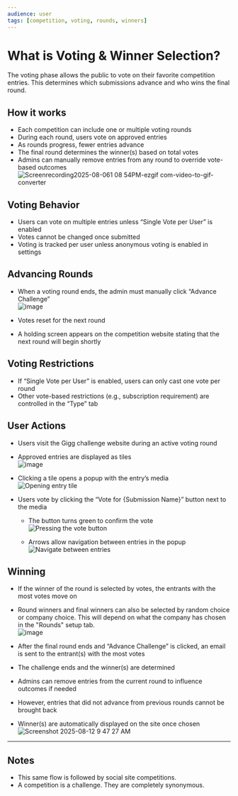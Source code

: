```yaml
---
audience: user
tags: [competition, voting, rounds, winners]
---
```


# What is Voting & Winner Selection?

The voting phase allows the public to vote on their favorite competition entries. This determines which submissions advance and who wins the final round.

## How it works

- Each competition can include one or multiple voting rounds
- During each round, users vote on approved entries
- As rounds progress, fewer entries advance
- The final round determines the winner(s) based on total votes
- Admins can manually remove entries from any round to override vote-based outcomes  
  ![Screenrecording2025-08-061 08 54PM-ezgif com-video-to-gif-converter](https://github.com/user-attachments/assets/3720b61b-bc9b-4bd3-8901-e3e591606c85)

## Voting Behavior

- Users can vote on multiple entries unless “Single Vote per User” is enabled
- Votes cannot be changed once submitted
- Voting is tracked per user unless anonymous voting is enabled in settings

## Advancing Rounds

- When a voting round ends, the admin must manually click “Advance Challenge”  
  ![image](https://github.com/user-attachments/assets/c6c5db1e-11d8-4c66-b4c4-48a63238cc5e)

- Votes reset for the next round
- A holding screen appears on the competition website stating that the next round will begin shortly

## Voting Restrictions

- If “Single Vote per User” is enabled, users can only cast one vote per round
- Other vote-based restrictions (e.g., subscription requirement) are controlled in the “Type” tab

## User Actions

- Users visit the Gigg challenge website during an active voting round
- Approved entries are displayed as tiles  
  ![image](https://github.com/user-attachments/assets/d61cb5dc-2b04-49d8-9d38-25db7450d91f)

- Clicking a tile opens a popup with the entry’s media  
  ![Opening entry tile](https://github.com/user-attachments/assets/06e016f9-30f5-42f6-be03-ec0c21620962)

- Users vote by clicking the “Vote for {Submission Name}” button next to the media
  - The button turns green to confirm the vote  
    ![Pressing the vote button](https://github.com/user-attachments/assets/908ac672-1f32-439b-9bdc-634ee78a8309)

  - Arrows allow navigation between entries in the popup  
    ![Navigate between entries](https://github.com/user-attachments/assets/cb29341a-e26c-4d7f-9204-0031ff4f6945)

## Winning

- If the winner of the round is selected by votes, the entrants with the most votes move on
- Round winners and final winners can also be selected by random choice or company choice. This will depend on what the company has chosen in the "Rounds" setup tab.  
  ![image](https://github.com/user-attachments/assets/f9f04b8c-2081-4ca0-8152-c264426e6687)

- After the final round ends and “Advance Challenge” is clicked, an email is sent to the entrant(s) with the most votes
- The challenge ends and the winner(s) are determined
- Admins can remove entries from the current round to influence outcomes if needed
- However, entries that did not advance from previous rounds cannot be brought back
- Winner(s) are automatically displayed on the site once chosen  
  ![Screenshot 2025-08-12 9 47 27 AM](https://github.com/user-attachments/assets/35dfb323-53bd-44c2-9e33-36097c242b24)

---

## Notes

- This same flow is followed by social site competitions.
- A competition is a challenge. They are completely synonymous.
